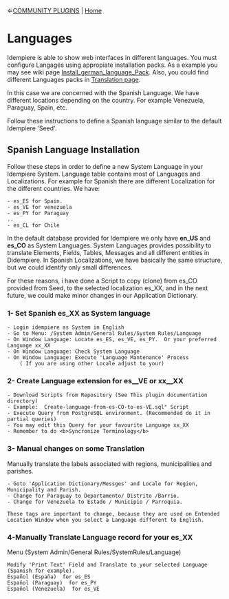 &lArr;[COMMUNITY PLUGINS](../README.md) | [Home](../README.md)
# <b>Languages</b>

Idempiere is able to show web interfaces in different languages. You must configure Langages using appropiate installation packs.
As a example you may see wiki page [Install_german_language_Pack](https://wiki.idempiere.org/en/Install_german_language_Pack). Also, you could find different Languages packs in [Translation page](https://wiki.idempiere.org/en/Translations).

In this case we are concerned with the Spanish Language. We have different locations depending on the country. For example Venezuela, Paraguay, Spain, etc. 

Follow these instructions to define a Spanish language similar to the default Idempiere 'Seed'.

## <b>Spanish Language Installation </b>

Follow these steps in order to define a new System Language in your Idempiere System.
Language table contains most of Languages and Localizations. For example for Spanish there are different Localization for the different countries.
We have:

```text
- es_ES for Spain.
- es_VE for venezuela
- es_PY for Paraguay
..
- es_CL for Chile
```
In the default database provided for Idempiere we only have <b>en_US</b> and <b>es_CO</b> as System Languages.
System Languages provides possibility to translate Elements, Fields, Tables, Messages and all different entities in Didempiere.
In Spanish Localizations, we have basically the same structure, but we could identify only small differences. 

For these reasons, i have done a Script to copy (clone) from es_CO provided from Seed, to the selected localization es_XX, and in the next future, we could make minor changes in our Application Dictionary.
	
### <b>1- Set Spanish es_XX as System language</b>
```text
- Login idempiere as System in English
- Go to Menu: /System Admin/General Rules/System Rules/Language
- On Window Language: Locate es_ES, es_VE, es_PY.  Or your preferred Language xx_XX
- On Window Language: Check System Language
- On Window Language: Execute 'Language Mantenance' Process
    ( If you are using other Locale adjust to your)
```

### <b>2- Create Language extension for es__VE or xx__XX</b>
```text
- Download Scripts from Repository (See This plugin documentation directory)
- Example:  Create-language-from-es-CO-to-es-VE.sql" Script
- Execute Query from PostgreSQL environment. (Recommended do it in partial queries)
- You may edit this Query for your favourite Language xx_XX
- Remember to do <b>Syncronize Terminology</b>
```

### <b>3- Manual changes on some Translation</b>

Manually translate the labels associated with regions, municipalities and parishes.

```text
- Goto 'Application Dictionary/Messges' and Locale for Region, Municipality and Parish.
- Change for Paraguay to Departamento/ Distrito /Barrio.
- Change for Venezuela to Estado / Municipio / Parroquia.

These tags are important to change, because they are used on Entended Location Window when you select a Language different to English.
```

### <b>4-Manually Translate Language record for your es_XX</b>

Menu (System Admin/General Rules/SystemRules/Language)

```text
Modify 'Print Text' Field and Translate to your selected Language (Spanish for example). 
Español (España)  for es_ES
Español (Paraguay)  for es_PY
Español (Venezuela)  for es_VE
```

